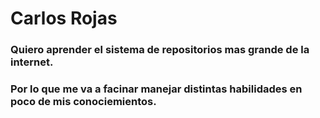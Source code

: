 # Carlos Rojas 
### Quiero aprender el sistema de repositorios mas grande de la internet.
### Por lo que me va a facinar manejar distintas habilidades en poco de mis conociemientos.
